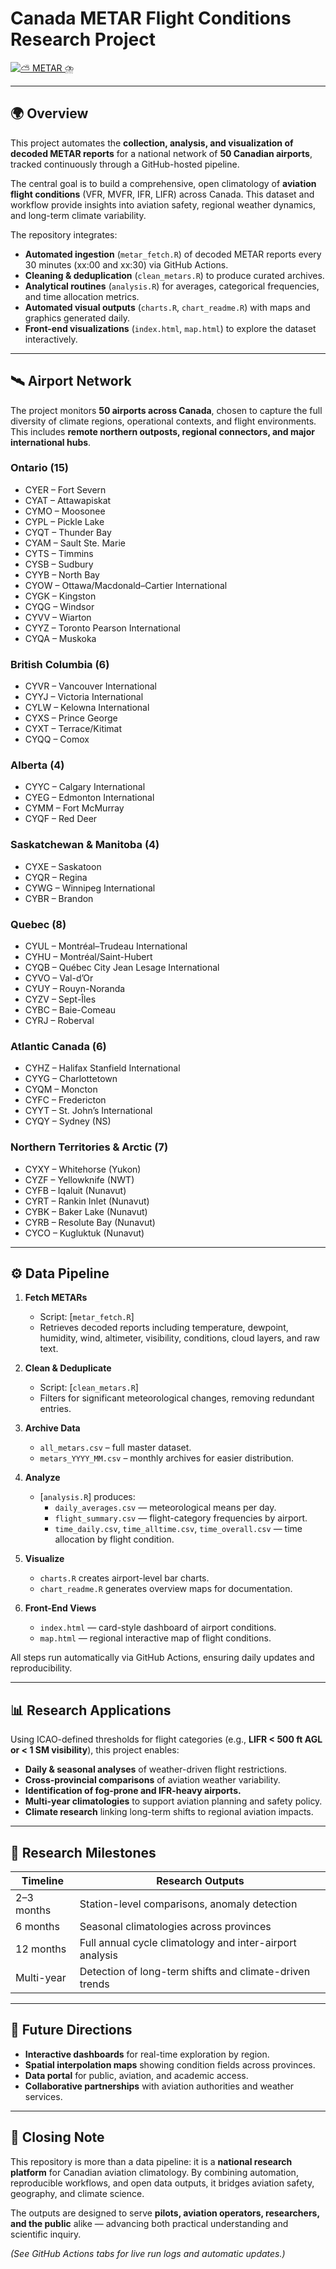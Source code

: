# Canada METAR Flight Conditions Research Project  

[![⛅ METAR ⛈️](https://github.com/NoahCornish/METAR-Study/actions/workflows/metar.yml/badge.svg)](https://github.com/NoahCornish/METAR-Study/actions/workflows/metar.yml)  

---

## 🌍 Overview  
This project automates the **collection, analysis, and visualization of decoded METAR reports** for a national network of **50 Canadian airports**, tracked continuously through a GitHub-hosted pipeline.  

The central goal is to build a comprehensive, open climatology of **aviation flight conditions** (VFR, MVFR, IFR, LIFR) across Canada. This dataset and workflow provide insights into aviation safety, regional weather dynamics, and long-term climate variability.  

The repository integrates:  
- **Automated ingestion** (`metar_fetch.R`) of decoded METAR reports every 30 minutes (xx:00 and xx:30) via GitHub Actions.  
- **Cleaning & deduplication** (`clean_metars.R`) to produce curated archives.  
- **Analytical routines** (`analysis.R`) for averages, categorical frequencies, and time allocation metrics.  
- **Automated visual outputs** (`charts.R`, `chart_readme.R`) with maps and graphics generated daily.  
- **Front-end visualizations** (`index.html`, `map.html`) to explore the dataset interactively.  

---

## 🛰️ Airport Network  

The project monitors **50 airports across Canada**, chosen to capture the full diversity of climate regions, operational contexts, and flight environments. This includes **remote northern outposts, regional connectors, and major international hubs**.  

### Ontario (15)  
- CYER – Fort Severn  
- CYAT – Attawapiskat  
- CYMO – Moosonee  
- CYPL – Pickle Lake  
- CYQT – Thunder Bay  
- CYAM – Sault Ste. Marie  
- CYTS – Timmins  
- CYSB – Sudbury  
- CYYB – North Bay  
- CYOW – Ottawa/Macdonald–Cartier International  
- CYGK – Kingston  
- CYQG – Windsor  
- CYVV – Wiarton  
- CYYZ – Toronto Pearson International  
- CYQA – Muskoka  

### British Columbia (6)  
- CYVR – Vancouver International  
- CYYJ – Victoria International  
- CYLW – Kelowna International  
- CYXS – Prince George  
- CYXT – Terrace/Kitimat  
- CYQQ – Comox  

### Alberta (4)  
- CYYC – Calgary International  
- CYEG – Edmonton International  
- CYMM – Fort McMurray  
- CYQF – Red Deer  

### Saskatchewan & Manitoba (4)  
- CYXE – Saskatoon  
- CYQR – Regina  
- CYWG – Winnipeg International  
- CYBR – Brandon  

### Quebec (8)  
- CYUL – Montréal–Trudeau International  
- CYHU – Montréal/Saint-Hubert  
- CYQB – Québec City Jean Lesage International  
- CYVO – Val-d’Or  
- CYUY – Rouyn-Noranda  
- CYZV – Sept-Îles  
- CYBC – Baie-Comeau  
- CYRJ – Roberval  

### Atlantic Canada (6)  
- CYHZ – Halifax Stanfield International  
- CYYG – Charlottetown  
- CYQM – Moncton  
- CYFC – Fredericton  
- CYYT – St. John’s International  
- CYQY – Sydney (NS)  

### Northern Territories & Arctic (7)  
- CYXY – Whitehorse (Yukon)  
- CYZF – Yellowknife (NWT)  
- CYFB – Iqaluit (Nunavut)  
- CYRT – Rankin Inlet (Nunavut)  
- CYBK – Baker Lake (Nunavut)  
- CYRB – Resolute Bay (Nunavut)  
- CYCO – Kugluktuk (Nunavut)  

---

## ⚙️ Data Pipeline  

1. **Fetch METARs**  
   - Script: [`metar_fetch.R`]  
   - Retrieves decoded reports including temperature, dewpoint, humidity, wind, altimeter, visibility, conditions, cloud layers, and raw text.  

2. **Clean & Deduplicate**  
   - Script: [`clean_metars.R`]  
   - Filters for significant meteorological changes, removing redundant entries.  

3. **Archive Data**  
   - `all_metars.csv` – full master dataset.  
   - `metars_YYYY_MM.csv` – monthly archives for easier distribution.  

4. **Analyze**  
   - [`analysis.R`] produces:  
     - `daily_averages.csv` — meteorological means per day.  
     - `flight_summary.csv` — flight-category frequencies by airport.  
     - `time_daily.csv`, `time_alltime.csv`, `time_overall.csv` — time allocation by flight condition.  

5. **Visualize**  
   - `charts.R` creates airport-level bar charts.  
   - `chart_readme.R` generates overview maps for documentation.  

6. **Front-End Views**  
   - `index.html` — card-style dashboard of airport conditions.  
   - `map.html` — regional interactive map of flight conditions.  

All steps run automatically via GitHub Actions, ensuring daily updates and reproducibility.  

---

## 📊 Research Applications  

Using ICAO-defined thresholds for flight categories (e.g., **LIFR < 500 ft AGL or < 1 SM visibility**), this project enables:  

- **Daily & seasonal analyses** of weather-driven flight restrictions.  
- **Cross-provincial comparisons** of aviation weather variability.  
- **Identification of fog-prone and IFR-heavy airports.**  
- **Multi-year climatologies** to support aviation planning and safety policy.  
- **Climate research** linking long-term shifts to regional aviation impacts.  

---

## 📅 Research Milestones  

| Timeline       | Research Outputs                                         |
|----------------|----------------------------------------------------------|
| 2–3 months     | Station-level comparisons, anomaly detection             |
| 6 months       | Seasonal climatologies across provinces                  |
| 12 months      | Full annual cycle climatology and inter-airport analysis |
| Multi-year     | Detection of long-term shifts and climate-driven trends  |

---

## 🚀 Future Directions  

- **Interactive dashboards** for real-time exploration by region.  
- **Spatial interpolation maps** showing condition fields across provinces.  
- **Data portal** for public, aviation, and academic access.  
- **Collaborative partnerships** with aviation authorities and weather services.  

---

## 📌 Closing Note  

This repository is more than a data pipeline: it is a **national research platform** for Canadian aviation climatology. By combining automation, reproducible workflows, and open data outputs, it bridges aviation safety, geography, and climate science.  

The outputs are designed to serve **pilots, aviation operators, researchers, and the public** alike — advancing both practical understanding and scientific inquiry.  

*(See GitHub Actions tabs for live run logs and automatic updates.)*  
